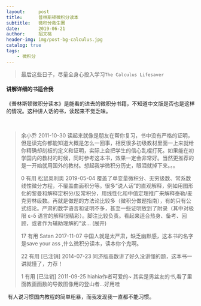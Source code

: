 ```yaml
---
layout:     post
title:      普林斯顿微积分读本
subtitle:   微积分救生圈
date:       2019-06-21
author:     招文桃
header-img: img/post-bg-calculus.jpg
catalog: true
tags:
    - 微积分
---
```


>  最后这些日子，尽量全身心投入学习`The Calculus Lifesaver`



#### 讲解详细的书适合我

​	《普林斯顿微积分读本》是能看的进去的微积分书籍，不知道中文版是否也是这样的情况。这种讲人话的书，读起来不觉乏味。

​	

> 余小乔 2011-10-30
> 读起来就像是朋友在帮你复习，书中没有严格的证明，但是读完你都能知道大概是怎么一回事，相反很多初级教材里面一上来就给你精确却刻板的定义和证明，实际上会把学生的信心乱棍打死。如果能在初学国内的教材的时候，同时参考这本书，效果一定会非常好。当然更推荐的是一开始就用国外的教材。想起我学微积分历史，眼泪就掉下来。。。
>
> 0 有用 松鼠奥利奥  2019-05-04
> 覆盖了单变量微积分、无穷级数、常系数线性微分方程，不覆盖曲面积分等。很多“说人话”的直观解释，例如用图形化的黎曼和解释定积分/反常积分，用线性化和中值定理推广来解释泰勒/麦克劳林级数。再就是做题的方法论比较多（微积分做题指南），有的只有公式结论。严肃的数学语言和证明不多，甚至一些证明放到了附录（其中对极限 ε-δ 语言的解释很精彩）。脚注比较负责。看起来适合热身、备考、回顾，或者作为辅助理解的“读... (展开)
>
> 17 有用 Satan  2017-11-07
> 中国人就是太严肃，缺乏幽默感，这本书的名字是save your ass ,什么微积分读本，读本你个鬼啊。
>
> 22 有用 [已注销]  2014-07-23
> 同济版高数讲了好久没讲懂的题，这本书一讲就懂了，力荐！
>
> 1 有用 [已注销]  2011-09-25
> hiahia作者可爱的~ 其实是男盆友的书,看了里面教画函数的导数图像用的登山者...好用哇

​	有人说习惯国内教程的简单粗暴，而我发现我一直都不能习惯。
